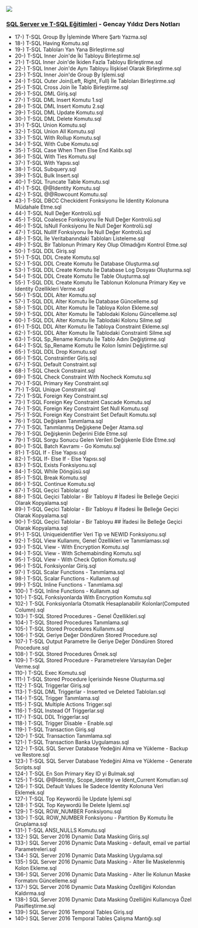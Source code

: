 ![ ](https://upload.wikimedia.org/wikipedia/commons/8/87/Sql_data_base_with_logo.png )


### [SQL Server ve T-SQL Eğitimleri](https://www.youtube.com/playlist?list=PLQVXoXFVVtp2RjHt5teaBOLUcKbq2Ilbo) - Gencay Yıldız Ders Notları




* 17-) T-SQL Group By İşleminde Where Şartı Yazma.sql
* 18-) T-SQL Having Komutu.sql
* 19-) T-SQL Tabloları Yan Yana Birleştirme.sql
* 20-) T-SQL Inner Join'de İki Tabloyu Birleştirme.sql
* 21-) T-SQL Inner Join'de İkiden Fazla Tabloyu Birleştirme.sql
* 22-) T-SQL Inner Join'de Aynı Tabloyu İlişkisel Olarak Birleştirme.sql
* 23-) T-SQL Inner Join'de Group By İşlemi.sql
* 24-) T-SQL Outer Join(Left, Right, Full) İle Tabloları Birleştirme.sql
* 25-) T-SQL Cross Join İle Tablo Birleştirme.sql
* 26-) T-SQL DML Giriş.sql
* 27-) T-SQL DML Insert Komutu 1.sql
* 28-) T-SQL DML Insert Komutu 2.sql
* 29-) T-SQL DML Update Komutu.sql
* 30-) T-SQL DML Delete Komutu.sql
* 31-) T-SQL Union Komutu.sql
* 32-) T-SQL Union All Komutu.sql
* 33-) T-SQL With Rollup Komutu.sql
* 34-) T-SQL With Cube Komutu.sql
* 35-) T-SQL Case When Then Else End Kalıbı.sql
* 36-) T-SQL With Ties Komutu.sql
* 37-) T-SQL With Yapısı.sql
* 38-) T-SQL Subquery.sql
* 39-) T-SQL Bulk Insert.sql
* 40-) T-SQL Truncate Table Komutu.sql
* 41-) T-SQL @@Identity Komutu.sql
* 42-) T-SQL @@Rowcount Komutu.sql
* 43-) T-SQL DBCC Checkident Fonksiyonu İle Identity Kolonuna Müdahale Etme.sql
* 44-) T-SQL Null Değer Kontrolü.sql
* 45-) T-SQL Coalesce Fonksiyonu İle Null Değer Kontrolü.sql
* 46-) T-SQL IsNull Fonksiyonu İle Null Değer Kontrolü.sql
* 47-) T-SQL NullIf Fonksiyonu İle Null Değer Kontrolü.sql
* 48-) T-SQL İle Veritabanındaki Tabloları Listeleme.sql
* 49-) T-SQL Bir Tablonun Primary Key Olup Olmadığını Kontrol Etme.sql
* 50-) T-SQL DDL Giriş.sql
* 51-) T-SQL DDL Create Komutu.sql
* 52-) T-SQL DDL Create Komutu İle Database Oluşturma.sql
* 53-) T-SQL DDL Create Komutu İle Database Log Dosyası Oluşturma.sql
* 54-) T-SQL DDL Create Komutu İle Table Oluşturma.sql
* 55-) T-SQL DDL Create Komutu İle Tablonun Kolonuna Primary Key ve Identity Özellikleri Verme.sql
* 56-) T-SQL DDL Alter Komutu.sql
* 57-) T-SQL DDL Alter Komutu İle Database Güncelleme.sql
* 58-) T-SQL DDL Alter Komutu İle Tabloya Kolon Ekleme.sql
* 59-) T-SQL DDL Alter Komutu İle Tablodaki Kolonu Güncelleme.sql
* 60-) T-SQL DDL Alter Komutu İle Tablodaki Kolonu Silme.sql
* 61-) T-SQL DDL Alter Komutu İle Tabloya Constraint Ekleme.sql
* 62-) T-SQL DDL Alter Komutu İle Tablodaki Constrainti Silme.sql
* 63-) T-SQL Sp_Rename Komutu İle Tablo Adını Değiştirme.sql
* 64-) T-SQL Sp_Rename Komutu İle Kolon İsmini Değiştirme.sql
* 65-) T-SQL DDL Drop Komutu.sql
* 66-) T-SQL Constraintler Giriş.sql
* 67-) T-SQL Default Constraint.sql
* 68-) T-SQL Check Constraint.sql
* 69-) T-SQL Check Constraint With Nocheck Komutu.sql
* 70-) T-SQL Primary Key Constraint.sql
* 71-) T-SQL Unique Constraint.sql
* 72-) T-SQL Foreign Key Constraint.sql
* 73-) T-SQL Foreign Key Constraint Cascade Komutu.sql
* 74-) T-SQL Foreign Key Constraint Set Null Komutu.sql
* 75-) T-SQL Foreign Key Constraint Set Default Komutu.sql
* 76-) T-SQL Değişken Tanımlama.sql
* 77-) T-SQL Tanımlanmış Değişkene Değer Atama.sql
* 78-) T-SQL Değişkenin Değerini Elde Etme.sql
* 79-) T-SQL Sorgu Sonucu Gelen Verileri Değişkenle Elde Etme.sql
* 80-) T-SQL Batch Kavramı - Go Komutu.sql
* 81-) T-SQL If - Else Yapısı.sql
* 82-) T-SQL If- Else If - Else Yapısı.sql
* 83-) T-SQL Exists Fonksiyonu.sql
* 84-) T-SQL While Döngüsü.sql
* 85-) T-SQL Break Komutu.sql
* 86-) T-SQL Continue Komutu.sql
* 87-) T-SQL Geçici Tablolar.sql
* 88-) T-SQL Geçici Tablolar - Bir Tabloyu # İfadesi İle Belleğe Geçici Olarak Kopyalama.sql
* 89-) T-SQL Geçici Tablolar - Bir Tabloyu # İfadesi İle Belleğe Geçici Olarak Kopyalama.sql
* 90-) T-SQL Geçici Tablolar - Bir Tabloyu ## İfadesi İle Belleğe Geçici Olarak Kopyalama.sql
* 91-) T-SQL Uniqueidentifier Veri Tip ve NEWID Fonksiyonu.sql
* 92-) T-SQL View Kullanımı, Genel Özellikleri ve Tanımlaması.sql
* 93-) T-SQL View - With Encryption Komutu.sql
* 94-) T-SQL View - With Schemabinding Komutu.sql
* 95-) T-SQL View - With Check Option Komutu.sql
* 96-) T-SQL Fonksiyonlar Giriş.sql
* 97-) T-SQL Scalar Functions - Tanımlama.sql
* 98-) T-SQL Scalar Functions - Kullanım.sql
* 99-) T-SQL Inline Functions - Tanımlama.sql
* 100-) T-SQL Inline Functions - Kullanım.sql
* 101-) T-SQL Fonksiyonlarda With Encryption Komutu.sql
* 102-) T-SQL Fonksiyonlarla Otomatik Hesaplanabilir Kolonlar(Computed Column).sql
* 103-) T-SQL Stored Procedures - Genel Özellikleri.sql
* 104-) T-SQL Stored Procedures Tanımlama.sql
* 105-) T-SQL Stored Procedures Kullanımı.sql
* 106-) T-SQL Geriye Değer Döndüren Stored Procedure.sql
* 107-) T-SQL Output Parametre İle Geriye Değer Döndüren Stored Procedure.sql
* 108-) T-SQL Stored Procedures Örnek.sql
* 109-) T-SQL Stored Procedure - Parametrelere Varsayılan Değer Verme.sql
* 110-) T-SQL Exec Komutu.sql
* 111-) T-SQL Stored Procedure İçerisinde Nesne Oluşturma.sql
* 112-) T-SQL Triggerlar Giriş.sql
* 113-) T-SQL DML Triggerlar - Inserted ve Deleted Tabloları.sql
* 114-) T-SQL Trigger Tanımlama.sql
* 115-) T-SQL Multiple Actions Trigger.sql
* 116-) T-SQL Instead Of Triggerlar.sql
* 117-) T-SQL DDL Triggerlar.sql
* 118-) T-SQL Trigger Disable - Enable.sql
* 119-) T-SQL Transaction Giriş.sql
* 120-) T-SQL Transaction Tanımlama.sql
* 121-) T-SQL Transaction Banka Uygulaması.sql
* 122-) T-SQL SQL Server Database Yedeğini Alma ve Yükleme - Backup ve Restore.sql
* 123-) T-SQL SQL Server Database Yedeğini Alma ve Yükleme - Generate Scripts.sql
* 124-) T-SQL En Son Primary Key ID yi Bulmak.sql
* 125-) T-SQL @@Identity, Scope_Identity ve Ident_Current Komutları.sql
* 126-) T-SQL Default Values İle Sadece Identity Kolonuna Veri Eklemek.sql
* 127-) T-SQL Top Keywordü İle Update İşlemi.sql
* 128-) T-SQL Top Keywordü İle Delete İşlemi.sql
* 129-) T-SQL ROW_NUMBER Fonksiyonu.sql
* 130-) T-SQL ROW_NUMBER Fonksiyonu - Partition By Komutu İle Gruplama.sql
* 131-) T-SQL ANSI_NULLS Komutu.sql
* 132-) SQL Server 2016 Dynamic Data Masking Giriş.sql
* 133-) SQL Server 2016 Dynamic Data Masking - default, email ve partial Parametreleri.sql
* 134-) SQL Server 2016 Dynamic Data Masking Uygulama.sql
* 135-) SQL Server 2016 Dynamic Data Masking - Alter İle Maskelenmiş Kolon Ekleme.sql
* 136-) SQL Server 2016 Dynamic Data Masking - Alter İle Kolunun Maske Formatını Güncelleme.sql
* 137-) SQL Server 2016 Dynamic Data Masking Özelliğini Kolondan Kaldırma.sql
* 138-) SQL Server 2016 Dynamic Data Masking Özelliğini Kullanıcıya Özel Pasifleştirme.sql
* 139-) SQL Server 2016 Temporal Tables Giriş.sql
* 140-) SQL Server 2016 Temporal Tables Çalışma Mantığı.sql

